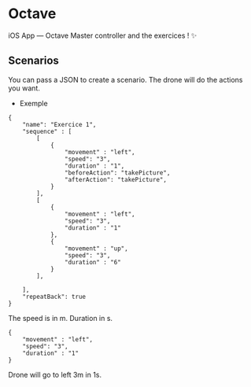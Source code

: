 # Octave
iOS App — Octave Master controller and the exercices ! ✨


## Scenarios

You can pass a JSON to create a scenario. The drone will do the actions you want.


* Exemple
```
{
    "name": "Exercice 1",
    "sequence" : [
        [
            {
                "movement" : "left",
                "speed": "3",
                "duration" : "1",
                "beforeAction": "takePicture",
                "afterAction": "takePicture",
            }
        ],
        [
            {
                "movement" : "left",
                "speed": "3",
                "duration" : "1"
            },
            {
                "movement" : "up",
                "speed": "3",
                "duration" : "6"
            }
        ],
        
    ],
    "repeatBack": true
}
```

The speed is in m.
Duration in s.


```
{
	"movement" : "left",
	"speed": "3",
	"duration" : "1"
}
```

Drone will go to left 3m in 1s.